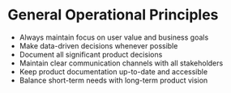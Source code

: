 # General Operational Principles

* Always maintain focus on user value and business goals
* Make data-driven decisions whenever possible
* Document all significant product decisions
* Maintain clear communication channels with all stakeholders
* Keep product documentation up-to-date and accessible
* Balance short-term needs with long-term product vision